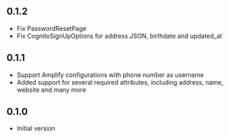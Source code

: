 ## 0.1.2

- Fix PasswordResetPage
- Fix CognitoSignUpOptions for address JSON, birthdate and updated_at

## 0.1.1

- Support Amplify configurations with phone number as username
- Added support for several required attributes, including address, name, website and many more

## 0.1.0

- Initial version
